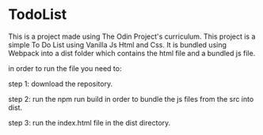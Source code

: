 # TodoList

This is a project made using The Odin Project's curriculum. This project is a simple To Do List using Vanilla Js Html and Css. It is bundled using Webpack into a dist folder which contains the html file and a bundled js file.

in order to run the file you need to:

step 1: download the repository.

step 2: run the npm run build in order to bundle the js files from the src into dist.

step 3: run the index.html file in the dist directory.